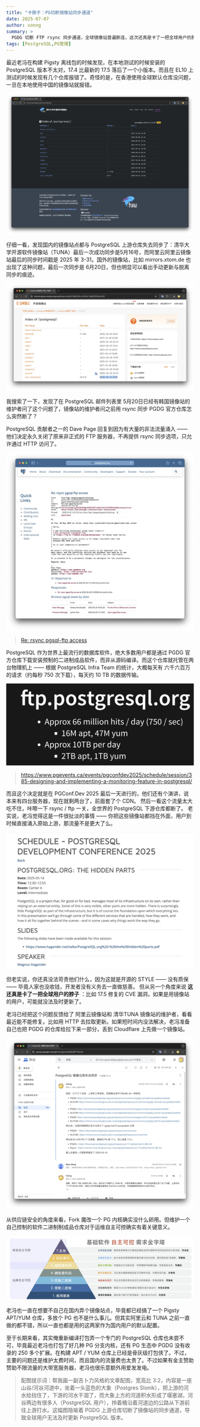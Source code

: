```yaml
---
title: "卡脖子：PG切断镜像站同步通道"
date: 2025-07-07
author: vonng
summary: >
  PGDG 切断 FTP rsync 同步通道，全球镜像站普遍断连，这次还真是卡了一把全球用户的脖子。
tags: [PostgreSQL,PG管理]
---
```



最近老冯在构建 Pigsty 离线包的时候发现，在本地测试的时候安装的 PostgreSQL 版本不太对，17.4 比最新的 17.5 落后了一个小版本。而且在 EL10 上测试的时候发现有几个仓库报错了。奇怪的是，在香港使用全球默认仓库没问题，一旦在本地使用中国的镜像站就报错。

![tsinghua.webp](tsinghua.webp)

仔细一看，发现国内的镜像站点都与 PostgreSQL 上游仓库失去同步了：清华大学开源软件镜像站（TUNA）最后一次成功同步是5月16号，而阿里云阿里云镜像站最后的同步时间戳是 2025 年 3-31。国外的镜像站，比如 mirrors.xtom.de 也出现了这种问题，最后一次同步是 6月20日，但也明显可以看出手动更新与脱离同步的痕迹。

![aliyun.webp](aliyun.webp)

我搜索了一下，发现了在 PostgreSQL 邮件列表里 5月20日已经有韩国镜像站的维护者问了这个问题了，镜像站的维护者问之前用 rsync 同步 PGDG 官方仓库怎么突然断了？

PostgreSQL 贡献者之一的 Dave Page 回复到因为有大量的非法流量涌入 —— 他们决定永久关闭了原来非正式的 FTP 服务器，不再提供 rsync 同步选项，只允许通过 HTTP 访问了。

[![maillist.webp](maillist.webp)](https://www.postgresql.org/message-id/CA%2BOCxoz3p4LqyE4aNb3M8gs2GND25ET%3DEMQ-KSrZ%2BB1WRSdT4Q%40mail.gmail.com)

> [Re: rsync pgsql-ftp access](https://www.postgresql.org/message-id/CA%2BOCxoz3p4LqyE4aNb3M8gs2GND25ET%3DEMQ-KSrZ%2BB1WRSdT4Q%40mail.gmail.com)

PostgreSQL 作为世界上最流行的数据库软件，绝大多数用户都是通过 PGDG 官方仓库下载安装预制的二进制成品软件，而非从源码编译。而这个仓库就托管在两台物理机上 —— 根据 PostgreSQL Infra Team 的统计，大概每天有 六千六百万的请求（约每秒 750 次下载），每天约 10 TB 的数据传输。

![ftp-org.webp](ftp-org.webp)

> https://www.pgevents.ca/events/pgconfdev2025/schedule/session/385-designing-and-implementing-a-monitoring-feature-in-postgresql/

而且这个决定就是在 PGConf.Dev 2025 最后一天进行的，他们还有个演讲，说本来有四台服务器，现在就剩两台了，前面套了个 CDN。
然后一看这个流量太大吃不住，咔嚓一下 rsync / ftp 一关，全世界的 PostgreSQL 下游仓库都断了。
老实说，老冯觉得这是一件很扯淡的事情 —— 你把这些镜像站都挡在外面，用户到时候直接涌入原始上游，那流量不是更大了么。

![hidden-part.webp](hidden-part.webp)

但老实说，你还真没法苛责他们什么，因为这就是开源的 STYLE —— 没有质保 —— 毕竟人家也没收钱，开发者没有义务去一直做慈善。
但从另一个角度来说 **这还真是卡了一把全球用户的脖子** ：比如 17.5 修复的 CVE 漏洞，如果是用镜像站的用户，可能就没法及时更新了。

老冯已经把这个问题反馈给了 阿里云镜像站和 清华TUNA 镜像站的维护者，看看最近能不能修复。比如用 HTTP 去拉取更新。如果短时间内没法解决，老冯准备自己也把 PGDG 的仓库给拉下来一部分，丢到 Cloudflare 上先做一个镜像站。

![tsinghua-maillist.webp](tsinghua-maillist.webp)

从供应链安全的角度来看，Fork 魔改一个 PG 内核确实没什么卵用。但维护一个自己控制的软件二进制制成品仓库对于运维自主可控确实有着关键意义。

![prymaid.webp](prymaid.webp)

老冯也一直在想要不自己在国内弄个镜像站点，毕竟都已经搞了一个 Pigsty APT/YUM 仓库，多放个 PG 也不是什么事儿。但其实阿里云和 TUNA 之前一直做的都不错，所以一直也都是用的这两家作为国内用户的默认配置。

至于长期来看，其实俺重新编译打包弄一个专门的 PostgreSQL 仓库也未尝不可，毕竟最近老冯也打包了好几种 PG 分支内核，还有 PG 生态中 PGDG 没有收录的 250 多个扩展。在构建 APT / YUM 仓库上已经是骨灰级打包侠了。不过，主要的问题还是维护太费时间，而且国内的流量费也太贵了。不过如果有金主赞助赞助不限流量的大带宽服务器，老冯也很乐意额外用爱发发电。


> 配图提示词：帮我画一副吉卜力风格的文章配图，宽高比 3:2，内容是一座山谷/河谷河道中，坐着一头蓝色的大象（Postgres Slonik），把上游的河水给挡住了，下游的河水干涸了，而大象上方的河道积水形成了堰塞湖，河谷两边有很多人（PostgreSQL 用户），拎着桶沿着河道边的公路从下游前往上游打水。这幅图隐喻着 PGDG 上游仓库切断了镜像站的同步通道，导致全球用户无法及时更新 PostgreSQL 版本。